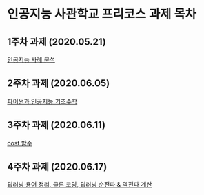 # 인공지능 사관학교 프리코스 과제 목차

## 1주차 과제 (2020.05.21)
[인공지능 사례 분석](https://github.com/bae-nahyun/bae-nahyun-files/blob/master/1%EC%A3%BC%EC%B0%A8_%EA%B3%BC%EC%A0%9C.ipynb)

## 2주차 과제 (2020.06.05)
[파이썬과 인공지능 기초수학](https://github.com/bae-nahyun/bae-nahyun-files/blob/master/2%EC%A3%BC%EC%B0%A8_%EA%B3%BC%EC%A0%9C_.ipynb)

## 3주차 과제 (2020.06.11)
[cost 함수](https://github.com/bae-nahyun/bae-nahyun-files/blob/master/3%EC%A3%BC%EC%B0%A8_%EA%B3%BC%EC%A0%9C.ipynb)

## 4주차 과제 (2020.06.17)
[딥러닝 용어 정리, 클론 코딩, 딥러닝 순전파 & 역전파 계산](https://github.com/bae-nahyun/bae-nahyun-files/blob/master/4%EC%A3%BC%EC%B0%A8_%EA%B3%BC%EC%A0%9C.ipynb)
